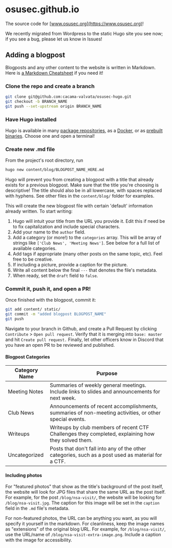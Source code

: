 # osusec.github.io

The source code for [www.osusec.org](https://www.osusec.org)!

We recently migrated from Wordpress to the static Hugo site you see now; if you see a bug, please let us know in Issues!

## Adding a blogpost

Blogposts and any other content to the website is written in Markdown. Here is [a Markdown Cheatsheet](https://www.markdownguide.org/cheat-sheet/) if you need it!

### Clone the repo and create a branch

```sh
git clone git@github.com:cacama-valvata/osusec-hugo.git
git checkout -b BRANCH_NAME
git push --set-upstream origin BRANCH_NAME
```

### Have Hugo installed

Hugo is available in many [package repositories](https://gohugo.io/installation/linux/#repository-packages), as a [Docker](https://gohugo.io/installation/linux/#repository-packages), or as [prebuilt binaries](https://gohugo.io/installation/linux/#prebuilt-binaries). Choose one and open a terminal!

### Create new .md file

From the project's root directory, run 

```sh 
hugo new content/blog/BLOGPOST_NAME_HERE.md
```

Hugo will prevent you from creating a blogpost with a title that already exists for a previous blogpost. Make sure that the title you're choosing is descriptive! The title should also be in all lowercase, with spaces replaced with hyphens. See other files in the `content/blog/` folder for examples.

This will create the new blogpost file with certain 'default' information already written. To start writing:

1. Hugo will intuit your title from the URL you provide it. Edit this if need be to fix capitalization and include special characters.
2. Add your name to the `author` field.
3. Add a category (or more!) to the `categories` array. This will be array of strings like `['Club News', 'Meeting News']`. See below for a full list of available categories.
4. Add tags if appropriate (many other posts on the same topic, etc). Feel free to be creative.
5. If including a picture, provide a caption for the picture.
6. Write all content below the final `---` that denotes the file's metadata.
7. When ready, set the `draft` field to `false`.

### Commit it, push it, and open a PR!

Once finished with the blogpost, commit it:

```sh
git add content/ static/
git commit -m "added blogpost BLOGPOST_NAME"
git push
```

Navigate to your branch in Github, and create a Pull Request by clicking `Contribute` > `Open pull request`. Verify that it is merging into `base: master` and hit `Create pull request.` Finally, let other officers know in Discord that you have an open PR to be reviewed and published.

#### Blogpost Categories

| Category Name | Purpose                                                                                                |
|---------------|--------------------------------------------------------------------------------------------------------|
| Meeting Notes | Summaries of weekly general meetings. Include links to slides and announcements for next week.         |
| Club News     | Announcements of recent accomplishments, summaries of non-meeting activities, or other special events. |
| Writeups      | Writeups by club members of recent CTF Challenges they completed, explaining how they solved them.     |
| Uncategorized | Posts that don't fall into any of the other categories, such as a post used as material for a CTF.     |

#### Including photos

For "featured photos" that show as the title's background of the post itself, the website will look for JPG files that share the same URL as the post itself. For example, for the post `/blog/nsa-visit/`, the website will be looking for `/blog/nsa-visit.jpg`. The caption for this image will be set in the `caption` field in the `.md` file's metadata.

For non-featured photos, the URL can be anything you want, as you will specify it yourself in the markdown. For cleanliness, keep the image names as "extensions" of the original blog URL. For example, for `/blog/nsa-visit/`, use the URL/name of `/blog/nsa-visit-extra-image.png`. Include a caption with the image for accessibility.

